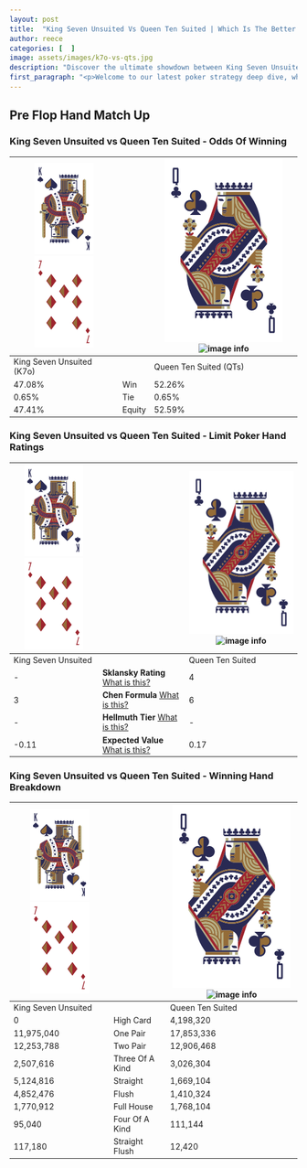 ```yaml
---
layout: post
title:  "King Seven Unsuited Vs Queen Ten Suited | Which Is The Better Hand In Poker? A Complete Guide"
author: reece
categories: [  ]
image: assets/images/k7o-vs-qts.jpg
description: "Discover the ultimate showdown between King Seven Unsuited and Queen Ten Suited in poker! Uncover the odds, strategies, and scenarios where one hand triumphs over the other. Get ready to up your poker game with this thrilling analysis."
first_paragraph: "<p>Welcome to our latest poker strategy deep dive, where we're pitting two distinct hands against each other in a high-stakes showdown: King Seven Unsuited vs Queen Ten Suited.</p><p>In the dynamic world of poker, every decision counts, and knowing which hand holds the upper hand is key to your success at the table.</p><p>In this article, we'll dissect these two hands, explore the scenarios where one dominates the other, and equip you with the knowledge to make strategic choices that can tip the odds in your favor.</p><p>Get ready to unravel the intriguing dynamics of these poker hands and elevate your game to new heights.</p>"
---
```




[comment]: # (sp0)

## Pre Flop Hand Match Up

<div class="table hand-ratings" markdown="1"> 



### King Seven Unsuited vs Queen Ten Suited - Odds Of Winning


    
| ![image info](assets/images/hand1/K.png) ![image info](assets/images/hand1/7o.png) |  | ![image info](assets/images/hand2/Q.png) ![image info](assets/images/hand2/Ts.png) |
| -------- | -------- | -------- |
| King Seven Unsuited (K7o) |  | Queen Ten Suited (QTs) |
| 47.08% | Win | 52.26% |
| 0.65% | Tie | 0.65% |
| 47.41% | Equity | 52.59% |




[comment]: # (sp1)



### King Seven Unsuited vs Queen Ten Suited - Limit Poker Hand Ratings


    
| ![image info](assets/images/hand1/K.png) ![image info](assets/images/hand1/7o.png) |  | ![image info](assets/images/hand2/Q.png) ![image info](assets/images/hand2/Ts.png) |
| -------- | -------- | -------- |
| King Seven Unsuited |  | Queen Ten Suited |
| - | **Sklansky Rating** [What is this?](/sklansky-rating-explained) | 4 |
| 3 | **Chen Formula** [What is this?](/chen-formula-explained) | 6 |
| - | **Hellmuth Tier** [What is this?](/Hellmuth-tier-explained) | - |
| -0.11 | **Expected Value** [What is this?](/expected-value-explained) | 0.17 |




[comment]: # (sp2)



### King Seven Unsuited vs Queen Ten Suited - Winning Hand Breakdown


    
| ![image info](assets/images/hand1/K.png) ![image info](assets/images/hand1/7o.png) |  | ![image info](assets/images/hand2/Q.png) ![image info](assets/images/hand2/Ts.png) |
| -------- | -------- | -------- |
| King Seven Unsuited |  | Queen Ten Suited |
| 0 | High Card | 4,198,320 |
| 11,975,040 | One Pair | 17,853,336 |
| 12,253,788 | Two Pair | 12,906,468 |
| 2,507,616 | Three Of A Kind | 3,026,304 |
| 5,124,816 | Straight | 1,669,104 |
| 4,852,476 | Flush | 1,410,324 |
| 1,770,912 | Full House | 1,768,104 |
| 95,040 | Four Of A Kind | 111,144 |
| 117,180 | Straight Flush | 12,420 |




[comment]: # (sp3)



</div>

[comment]: # (sp4)



[comment]: # (sp5)

